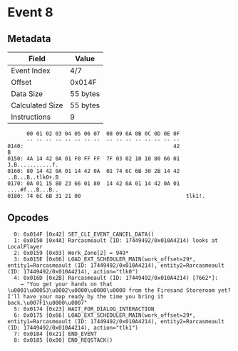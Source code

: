 # Event 8

## Metadata

| Field           | Value    |
|-----------------|----------|
| Event Index     | 4/7      |
| Offset          | 0x014F   |
| Data Size       | 55 bytes |
| Calculated Size | 55 bytes |
| Instructions    | 9        |

```
      00 01 02 03 04 05 06 07  08 09 0A 0B 0C 0D 0E 0F
      -- -- -- -- -- -- -- --  -- -- -- -- -- -- -- --
0140:                                               42                 B
0150: 4A 14 42 0A 01 F0 FF FF  7F 03 02 10 10 80 66 01  J.B...........f.
0160: 80 14 42 0A 01 14 42 0A  01 74 6C 6B 30 2B 14 42  ..B...B..tlk0+.B
0170: 0A 01 15 80 23 66 01 80  14 42 0A 01 14 42 0A 01  ....#f...B...B..
0180: 74 6C 6B 31 21 00                                 tlk1!.          
```

## Opcodes

```
  0: 0x014F [0x42] SET_CLI_EVENT_CANCEL_DATA()
  1: 0x0150 [0x4A] Rarcasmeault (ID: 17449492/0x010A4214) looks at LocalPlayer
  2: 0x0159 [0x03] Work_Zone[2] = 949*
  3: 0x015E [0x66] LOAD_EXT_SCHEDULER_MAIN(work_offset=29*, entity1=Rarcasmeault (ID: 17449492/0x010A4214), entity2=Rarcasmeault (ID: 17449492/0x010A4214), action="tlk0")
  4: 0x016D [0x2B] Rarcasmeault (ID: 17449492/0x010A4214) [7662*]:
    → "You get your hands on that \u0001\u00053\u0002\u0000\u0000\u0000 from the Firesand Storeroom yet? I'll have your map ready by the time you bring it back.\u007F1\u0000\u0007"
  5: 0x0174 [0x23] WAIT_FOR_DIALOG_INTERACTION
  6: 0x0175 [0x66] LOAD_EXT_SCHEDULER_MAIN(work_offset=29*, entity1=Rarcasmeault (ID: 17449492/0x010A4214), entity2=Rarcasmeault (ID: 17449492/0x010A4214), action="tlk1")
  7: 0x0184 [0x21] END_EVENT
  8: 0x0185 [0x00] END_REQSTACK()
```
